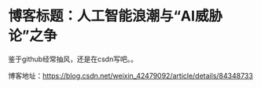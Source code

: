 # 博客标题：人工智能浪潮与“AI威胁论”之争

鉴于github经常抽风，还是在csdn写吧。。

博客地址：https://blog.csdn.net/weixin_42479092/article/details/84348733

